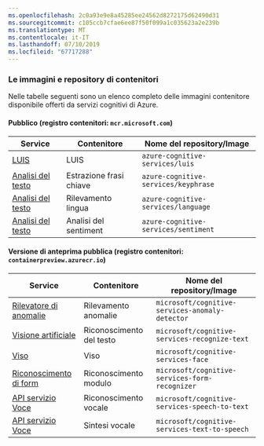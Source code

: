 ```yaml
---
ms.openlocfilehash: 2c0a93e9e8a45285ee24562d8272175d62490d31
ms.sourcegitcommit: c105ccb7cfae6ee87f50f099a1c035623a2e239b
ms.translationtype: MT
ms.contentlocale: it-IT
ms.lasthandoff: 07/10/2019
ms.locfileid: "67717288"
---
```

### <a name="container-repositories-and-images"></a>Le immagini e repository di contenitori

Nelle tabelle seguenti sono un elenco completo delle immagini contenitore disponibile offerti da servizi cognitivi di Azure.

#### <a name="public-container-registry-mcrmicrosoftcom"></a>Pubblico (registro contenitori: `mcr.microsoft.com`)

| Service | Contenitore | Nome del repository/Image |
|--|--|--|
| [LUIS](../../LUIS/luis-container-howto.md) | LUIS | `azure-cognitive-services/luis` |
| [Analisi del testo](../../text-analytics/how-tos/text-analytics-how-to-install-containers.md) | Estrazione frasi chiave | `azure-cognitive-services/keyphrase` |
| [Analisi del testo](../../text-analytics/how-tos/text-analytics-how-to-install-containers.md) | Rilevamento lingua  | `azure-cognitive-services/language` |
| [Analisi del testo](../../text-analytics/how-tos/text-analytics-how-to-install-containers.md) | Analisi del sentiment | `azure-cognitive-services/sentiment` |

#### <a name="public-preview-container-registry-containerpreviewazurecrio"></a>Versione di anteprima pubblica (registro contenitori: `containerpreview.azurecr.io`)

| Service | Contenitore | Nome del repository/Image |
|--|--|--|
| [Rilevatore di anomalie](../../anomaly-detector/anomaly-detector-container-howto.md) | Rilevamento anomalie | `microsoft/cognitive-services-anomaly-detector` |
| [Visione artificiale](../../Computer-vision/computer-vision-how-to-install-containers.md) | Riconoscimento del testo | `microsoft/cognitive-services-recognize-text` |
| [Viso](../../face/face-how-to-install-containers.md) | Viso | `microsoft/cognitive-services-face` |
| [Riconoscimento di form](https://go.microsoft.com/fwlink/?linkid=2083826&clcid=0x409) | Riconoscimento modulo | `microsoft/cognitive-services-form-recognizer` |
| [API servizio Voce](../../speech-service/speech-container-howto.md) | Riconoscimento vocale | `microsoft/cognitive-services-speech-to-text` |
| [API servizio Voce](../../speech-service/speech-container-howto.md) | Sintesi vocale | `microsoft/cognitive-services-text-to-speech` |
